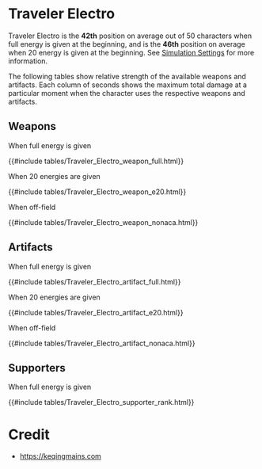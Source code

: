# Traveler Electro

Traveler Electro is the **42th** position on average out of 50
characters when full energy is given at the beginning, and is the
**46th** position on average when 20 energy is given at the
beginning. See [Simulation Settings](./simulation_settings.md) for more
information.

The following tables show relative strength of the available weapons and
artifacts. Each column of seconds shows the maximum total damage at a
particular moment when the character uses the respective weapons and
artifacts.

## Weapons

When full energy is given

{{#include tables/Traveler_Electro_weapon_full.html}}

When 20 energies are given

{{#include tables/Traveler_Electro_weapon_e20.html}}

When off-field

{{#include tables/Traveler_Electro_weapon_nonaca.html}}

## Artifacts

When full energy is given

{{#include tables/Traveler_Electro_artifact_full.html}}

When 20 energies are given

{{#include tables/Traveler_Electro_artifact_e20.html}}

When off-field

{{#include tables/Traveler_Electro_artifact_nonaca.html}}

## Supporters

When full energy is given

{{#include tables/Traveler_Electro_supporter_rank.html}}

# Credit

- <https://keqingmains.com>
